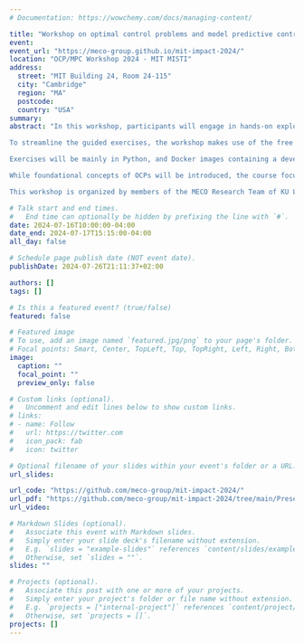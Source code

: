 ```yaml
---
# Documentation: https://wowchemy.com/docs/managing-content/

title: "Workshop on optimal control problems and model predictive control for autonomous systems"
event:
event_url: "https://meco-group.github.io/mit-impact-2024/"
location: "OCP/MPC Workshop 2024 - MIT MISTI"
address:
  street: "MIT Building 24, Room 24-115"
  city: "Cambridge"
  region: "MA"
  postcode:
  country: "USA"
summary:
abstract: "In this workshop, participants will engage in hands-on exploration of optimal control problems (OCPs) applied to motion planning and model predictive control (MPC) in autonomous robotic systems. By engaging with cutting-edge tools and techniques, participants will develop the skills necessary to navigate complex environments, optimize trajectory paths, and execute tasks with precision and efficiency in robotic systems.

To streamline the guided exercises, the workshop makes use of the free and open-source Rockit [1] and Impact [2][3] software frameworks developed by the MECO Research Team at KU Leuven and built on top of the numerical optimization framework CasADi [4], designed for efficient nonlinear programming.

Exercises will be mainly in Python, and Docker images containing a development and simulation environment will be provided. Attendees can later adopt the presented open-source software frameworks in their research.

While foundational concepts of OCPs will be introduced, the course focuses on learning-by-doing. The course prioritizes practical know-how, enabling participants to directly apply Rockit and Impact to tackle real-world robotic challenges. The attendees will learn to formulate and solve OCPs, gaining valuable experience in implementing trajectory optimization algorithms and MPC strategies. Moreover, participants will learn how to swiftly deploy OCPs and MPCs in C, Python and ROS 2.

This workshop is organized by members of the MECO Research Team of KU Leuven, Belgium. The MECO Research Team focusses on modeling, estimation, identification, analysis and optimal control of motion and motion systems such as mechatronic systems or machine tools. It combines theoretical contributions (development of design methodologies) with experimental knowhow (implementation and experimental validation on lab-scale as well as industrial setups). The theoretical research benefits from the group’s expertise on numerical optimization, especially convex optimization."

# Talk start and end times.
#   End time can optionally be hidden by prefixing the line with `#`.
date: 2024-07-16T10:00:00-04:00
date_end: 2024-07-17T15:15:00-04:00
all_day: false

# Schedule page publish date (NOT event date).
publishDate: 2024-07-26T21:11:37+02:00

authors: []
tags: []

# Is this a featured event? (true/false)
featured: false

# Featured image
# To use, add an image named `featured.jpg/png` to your page's folder. 
# Focal points: Smart, Center, TopLeft, Top, TopRight, Left, Right, BottomLeft, Bottom, BottomRight.
image:
  caption: ""
  focal_point: ""
  preview_only: false

# Custom links (optional).
#   Uncomment and edit lines below to show custom links.
# links:
# - name: Follow
#   url: https://twitter.com
#   icon_pack: fab
#   icon: twitter

# Optional filename of your slides within your event's folder or a URL.
url_slides:

url_code: "https://github.com/meco-group/mit-impact-2024/"
url_pdf: "https://github.com/meco-group/mit-impact-2024/tree/main/Presentations"
url_video:

# Markdown Slides (optional).
#   Associate this event with Markdown slides.
#   Simply enter your slide deck's filename without extension.
#   E.g. `slides = "example-slides"` references `content/slides/example-slides.md`.
#   Otherwise, set `slides = ""`.
slides: ""

# Projects (optional).
#   Associate this post with one or more of your projects.
#   Simply enter your project's folder or file name without extension.
#   E.g. `projects = ["internal-project"]` references `content/project/deep-learning/index.md`.
#   Otherwise, set `projects = []`.
projects: []
---
```

